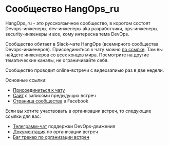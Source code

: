 # Сообщество HangOps_ru

HangOps_ru - это русскоязычное сообщество, в коротом состоят Devops-инженеры, dev-инженеры aka разработчики, ops-инженеры, security-инженеры и все, кому интересна тема DevOps.

Сообщество обитает в Slack-чате HangOps (всемирного сообщества Devops-инженеров). Присоединиться к чату можно [по ссылке](http://join.hangops.ru). Там вы найдете инженеров со всех концов мира. Посмотрите на другие тематические каналы, не ограничивайте себя.

Сообщество проводит online-встречи с видеозапиью раз в две недели.

Основные ссылки:

* [Присоединиться к чату](http://join.hangops.ru)
* [Сайт](http://hangops.ru/) с записями предыдущих встреч
* [Страница сообщества](https://www.facebook.com/hangopsru/) в Facebook

Если вы хотите участвовать в организации встреч, то следующие ссылки для вас:

* [Телеграмм-чат](https://t.me/devops_support) поддержки DevOps-движения
* [Документация](../../wiki) по организации встреч
* [Баг трекер по организации встреч](../../issues)
